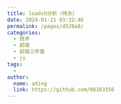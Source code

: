 ```yaml
---
title: loadsh分析（待办）
date: 2024-01-21 03:32:46
permalink: /pages/d520a8/
categories:
  - 技术
  - 前端
  - 前端三件套
  - js
tags:
  - 
author: 
  name: aXing
  link: https://github.com/08163356
---
```

